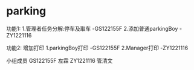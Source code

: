 parking
=======
功能1:
1.管理者任务分解:停车及取车 -GS122155F 2.添加普通parkingBoy -ZY1221116
    
    
功能2:
增加打印 1.parkingBoy打印 -GS122155F 2.Manager打印 -ZY1221116


小组成员
GS122155F 左霖
ZY1221116 管清文
